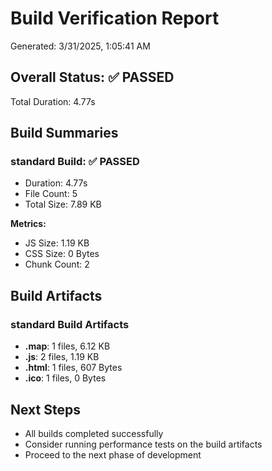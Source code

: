 # Build Verification Report

Generated: 3/31/2025, 1:05:41 AM

## Overall Status: ✅ PASSED

Total Duration: 4.77s

## Build Summaries

### standard Build: ✅ PASSED

- Duration: 4.77s
- File Count: 5
- Total Size: 7.89 KB

**Metrics:**
- JS Size: 1.19 KB
- CSS Size: 0 Bytes
- Chunk Count: 2

## Build Artifacts

### standard Build Artifacts

- **.map**: 1 files, 6.12 KB
- **.js**: 2 files, 1.19 KB
- **.html**: 1 files, 607 Bytes
- **.ico**: 1 files, 0 Bytes

## Next Steps

- All builds completed successfully
- Consider running performance tests on the build artifacts
- Proceed to the next phase of development
